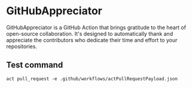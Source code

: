 # GitHubAppreciator
GitHubAppreciator is a GitHub Action that brings gratitude to the heart of open-source collaboration. It's designed to automatically thank and appreciate the contributors who dedicate their time and effort to your repositories.

## Test command
    act pull_request -e .github/workflows/actPullRequestPayload.json